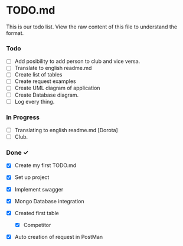 # TODO.md

This is our todo list.
View the raw content of this file to understand the format.

### Todo
- [ ] Add posibility to add person to club and vice versa.
- [ ] Translate to english readme.md
- [ ] Create list of tables
- [ ] Create request examples
- [ ] Create UML diagram of application
- [ ] Create Database diagram.
- [ ] Log every thing. 
### In Progress

- [ ] Translating to english readme.md [Dorota]
- [ ] Club. 
### Done ✓

- [x] Create my first TODO.md  
- [x] Set up project
- [x] Implement swagger
- [x] Mongo Database integration
- [x] Created first table
    - [x] Competitor
- [x] Auto creation of request in PostMan
  
  